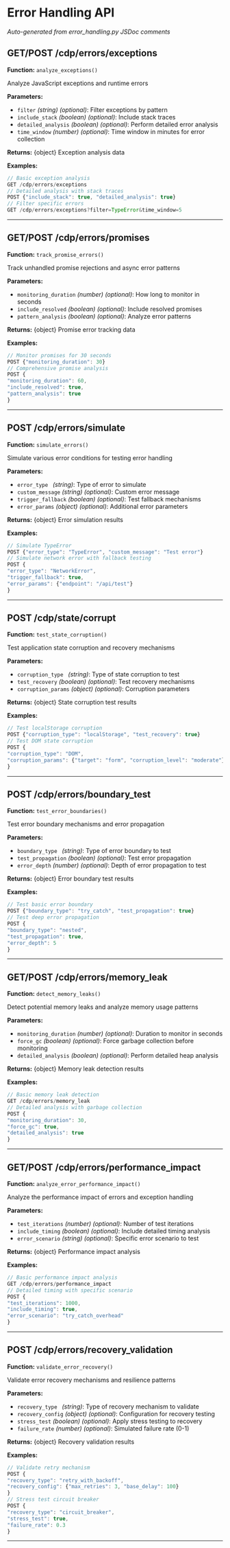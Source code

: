 # Error Handling API

*Auto-generated from error_handling.py JSDoc comments*

## GET/POST /cdp/errors/exceptions

**Function:** `analyze_exceptions()`

Analyze JavaScript exceptions and runtime errors

**Parameters:**
- `filter` *(string)* *(optional)*: Filter exceptions by pattern
- `include_stack` *(boolean)* *(optional)*: Include stack traces
- `detailed_analysis` *(boolean)* *(optional)*: Perform detailed error analysis
- `time_window` *(number)* *(optional)*: Time window in minutes for error collection

**Returns:** {object} Exception analysis data

**Examples:**
```javascript
// Basic exception analysis
GET /cdp/errors/exceptions
// Detailed analysis with stack traces
POST {"include_stack": true, "detailed_analysis": true}
// Filter specific errors
GET /cdp/errors/exceptions?filter=TypeError&time_window=5
```

---

## GET/POST /cdp/errors/promises

**Function:** `track_promise_errors()`

Track unhandled promise rejections and async error patterns

**Parameters:**
- `monitoring_duration` *(number)* *(optional)*: How long to monitor in seconds
- `include_resolved` *(boolean)* *(optional)*: Include resolved promises
- `pattern_analysis` *(boolean)* *(optional)*: Analyze error patterns

**Returns:** {object} Promise error tracking data

**Examples:**
```javascript
// Monitor promises for 30 seconds
POST {"monitoring_duration": 30}
// Comprehensive promise analysis
POST {
"monitoring_duration": 60,
"include_resolved": true,
"pattern_analysis": true
}
```

---

## POST /cdp/errors/simulate

**Function:** `simulate_errors()`

Simulate various error conditions for testing error handling

**Parameters:**
- `error_type ` *(string)*: Type of error to simulate
- `custom_message` *(string)* *(optional)*: Custom error message
- `trigger_fallback` *(boolean)* *(optional)*: Test fallback mechanisms
- `error_params` *(object)* *(optional)*: Additional error parameters

**Returns:** {object} Error simulation results

**Examples:**
```javascript
// Simulate TypeError
POST {"error_type": "TypeError", "custom_message": "Test error"}
// Simulate network error with fallback testing
POST {
"error_type": "NetworkError",
"trigger_fallback": true,
"error_params": {"endpoint": "/api/test"}
}
```

---

## POST /cdp/state/corrupt

**Function:** `test_state_corruption()`

Test application state corruption and recovery mechanisms

**Parameters:**
- `corruption_type ` *(string)*: Type of state corruption to test
- `test_recovery` *(boolean)* *(optional)*: Test recovery mechanisms
- `corruption_params` *(object)* *(optional)*: Corruption parameters

**Returns:** {object} State corruption test results

**Examples:**
```javascript
// Test localStorage corruption
POST {"corruption_type": "localStorage", "test_recovery": true}
// Test DOM state corruption
POST {
"corruption_type": "DOM",
"corruption_params": {"target": "form", "corruption_level": "moderate"}
}
```

---

## POST /cdp/errors/boundary_test

**Function:** `test_error_boundaries()`

Test error boundary mechanisms and error propagation

**Parameters:**
- `boundary_type ` *(string)*: Type of error boundary to test
- `test_propagation` *(boolean)* *(optional)*: Test error propagation
- `error_depth` *(number)* *(optional)*: Depth of error propagation to test

**Returns:** {object} Error boundary test results

**Examples:**
```javascript
// Test basic error boundary
POST {"boundary_type": "try_catch", "test_propagation": true}
// Test deep error propagation
POST {
"boundary_type": "nested",
"test_propagation": true,
"error_depth": 5
}
```

---

## GET/POST /cdp/errors/memory_leak

**Function:** `detect_memory_leaks()`

Detect potential memory leaks and analyze memory usage patterns

**Parameters:**
- `monitoring_duration` *(number)* *(optional)*: Duration to monitor in seconds
- `force_gc` *(boolean)* *(optional)*: Force garbage collection before monitoring
- `detailed_analysis` *(boolean)* *(optional)*: Perform detailed heap analysis

**Returns:** {object} Memory leak detection results

**Examples:**
```javascript
// Basic memory leak detection
GET /cdp/errors/memory_leak
// Detailed analysis with garbage collection
POST {
"monitoring_duration": 30,
"force_gc": true,
"detailed_analysis": true
}
```

---

## GET/POST /cdp/errors/performance_impact

**Function:** `analyze_error_performance_impact()`

Analyze the performance impact of errors and exception handling

**Parameters:**
- `test_iterations` *(number)* *(optional)*: Number of test iterations
- `include_timing` *(boolean)* *(optional)*: Include detailed timing analysis
- `error_scenario` *(string)* *(optional)*: Specific error scenario to test

**Returns:** {object} Performance impact analysis

**Examples:**
```javascript
// Basic performance impact analysis
GET /cdp/errors/performance_impact
// Detailed timing with specific scenario
POST {
"test_iterations": 1000,
"include_timing": true,
"error_scenario": "try_catch_overhead"
}
```

---

## POST /cdp/errors/recovery_validation

**Function:** `validate_error_recovery()`

Validate error recovery mechanisms and resilience patterns

**Parameters:**
- `recovery_type ` *(string)*: Type of recovery mechanism to validate
- `recovery_config` *(object)* *(optional)*: Configuration for recovery testing
- `stress_test` *(boolean)* *(optional)*: Apply stress testing to recovery
- `failure_rate` *(number)* *(optional)*: Simulated failure rate (0-1)

**Returns:** {object} Recovery validation results

**Examples:**
```javascript
// Validate retry mechanism
POST {
"recovery_type": "retry_with_backoff",
"recovery_config": {"max_retries": 3, "base_delay": 100}
}
// Stress test circuit breaker
POST {
"recovery_type": "circuit_breaker",
"stress_test": true,
"failure_rate": 0.3
}
```

---


